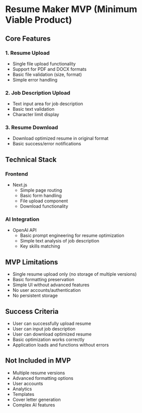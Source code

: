 # Resume Maker MVP (Minimum Viable Product)

## Core Features

### 1. Resume Upload
- Single file upload functionality
- Support for PDF and DOCX formats
- Basic file validation (size, format)
- Simple error handling

### 2. Job Description Upload
- Text input area for job description
- Basic text validation
- Character limit display

### 3. Resume Download
- Download optimized resume in original format
- Basic success/error notifications

## Technical Stack

### Frontend
- Next.js
  - Simple page routing
  - Basic form handling
  - File upload component
  - Download functionality

### AI Integration
- OpenAI API
  - Basic prompt engineering for resume optimization
  - Simple text analysis of job description
  - Key skills matching

## MVP Limitations
- Single resume upload only (no storage of multiple versions)
- Basic formatting preservation
- Simple UI without advanced features
- No user accounts/authentication
- No persistent storage

## Success Criteria
- User can successfully upload resume
- User can input job description
- User can download optimized resume
- Basic optimization works correctly
- Application loads and functions without errors

## Not Included in MVP
- Multiple resume versions
- Advanced formatting options
- User accounts
- Analytics
- Templates
- Cover letter generation
- Complex AI features
